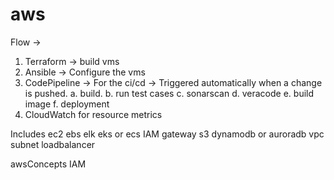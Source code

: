 # aws
Flow -> 
1. Terraform -> build vms
2. Ansible -> Configure the vms
3. CodePipeline -> For the ci/cd -> Triggered automatically when a change is pushed.
    a. build. 
    b. run test cases
    c. sonarscan
    d. veracode 
    e. build image
    f. deployment
4. CloudWatch for resource metrics

Includes 
ec2
ebs
elk 
eks or ecs
IAM 
gateway 
s3
dynamodb  or auroradb
vpc 
subnet 
loadbalancer 


awsConcepts
IAM
